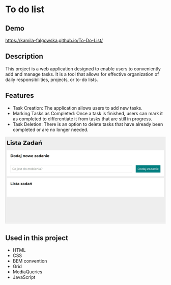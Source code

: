 ﻿# To do list

## Demo

https://kamila-falgowska.github.io/To-Do-List/

## Description

This project is a web application designed to enable users to conveniently add and manage tasks. It is a tool that allows for effective organization of daily responsibilities, projects, or to-do lists.

## Features

- Task Creation: The application allows users to add new tasks.
- Marking Tasks as Completed: Once a task is finished, users can mark it as completed to differentiate it from tasks that are still in progress.
- Task Deletion: There is an option to delete tasks that have already been completed or are no longer needed.

![To-Do-List](gif/To-Do-List.gif)

## Used in this project
- HTML
- CSS
- BEM convention
- Grid
- MediaQueries
- JavaScript
